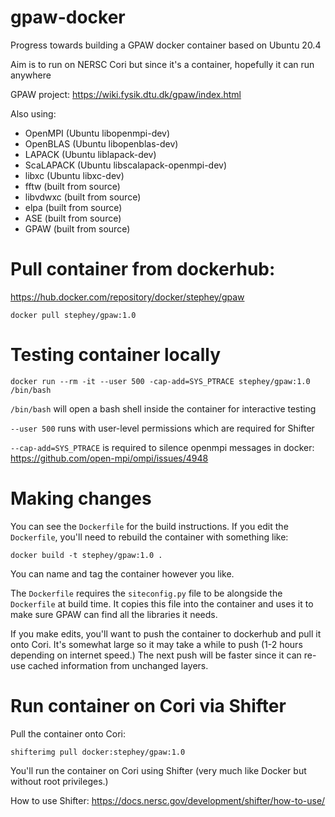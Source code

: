 # gpaw-docker

Progress towards building a GPAW docker container based on Ubuntu 20.4

Aim is to run on NERSC Cori but since it's a container, hopefully it can run anywhere

GPAW project: https://wiki.fysik.dtu.dk/gpaw/index.html

Also using:

- OpenMPI (Ubuntu libopenmpi-dev)
- OpenBLAS (Ubuntu libopenblas-dev)
- LAPACK (Ubuntu liblapack-dev)
- ScaLAPACK (Ubuntu libscalapack-openmpi-dev)
- libxc (Ubuntu libxc-dev)
- fftw (built from source)
- libvdwxc (built from source)
- elpa (built from source)
- ASE (built from source)
- GPAW (built from source)

# Pull container from dockerhub:

https://hub.docker.com/repository/docker/stephey/gpaw

```
docker pull stephey/gpaw:1.0
```

# Testing container locally

```
docker run --rm -it --user 500 -cap-add=SYS_PTRACE stephey/gpaw:1.0 /bin/bash
```

`/bin/bash` will open a bash shell inside the container for interactive testing

`--user 500` runs with user-level permissions which are required for Shifter

`--cap-add=SYS_PTRACE` is required to silence openmpi messages in docker: https://github.com/open-mpi/ompi/issues/4948

# Making changes

You can see the `Dockerfile` for the build instructions. If you edit the
`Dockerfile`, you'll need to rebuild the container with something like:

```
docker build -t stephey/gpaw:1.0 .
```

You can name and tag the container however you like.

The `Dockerfile` requires the `siteconfig.py` file to be alongside the `Dockerfile`
at build time. It copies this file into the container and uses it to make
sure GPAW can find all the libraries it needs.

If you make edits, you'll want to push the container to dockerhub and pull it
onto Cori. It's somewhat large so it may take a while to push (1-2 hours
depending on internet speed.) The next push will be faster since it can re-use
cached information from unchanged layers.

# Run container on Cori via Shifter

Pull the container onto Cori:

```
shifterimg pull docker:stephey/gpaw:1.0
```

You'll run the container on Cori using Shifter (very much like Docker but
without root privileges.)

How to use Shifter: https://docs.nersc.gov/development/shifter/how-to-use/


